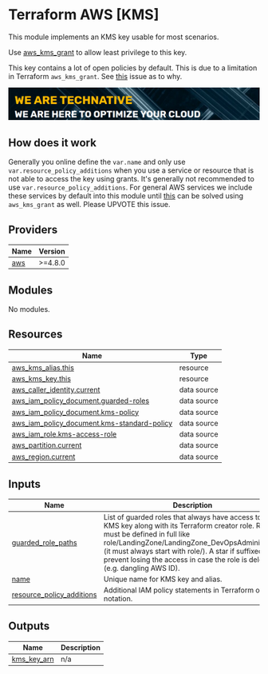 # Terraform AWS [KMS]

This module implements an KMS key usable for most scenarios.

Use [aws_kms_grant](https://registry.terraform.io/providers/hashicorp/aws/latest/docs/resources/kms_grant) to allow least privilege to this key.

This key contains a lot of open policies by default. This is due to a limitation in Terraform `aws_kms_grant`. See [this](https://github.com/hashicorp/terraform-provider-aws/issues/13994) issue as to why.

[![](we-are-technative.png)](https://www.technative.nl)

## How does it work

Generally you online define the `var.name` and only use `var.resource_policy_additions` when you use a service or resource that is not able to access the key using grants. It's generally not recommended to use `var.resource_policy_additions`. For general AWS services we include these services by default into this module until [this](https://github.com/hashicorp/terraform-provider-aws/issues/13994) can be solved using `aws_kms_grant` as well. Please UPVOTE this issue.

<!-- BEGIN_TF_DOCS -->
## Providers

| Name | Version |
|------|---------|
| <a name="provider_aws"></a> [aws](#provider\_aws) | >=4.8.0 |

## Modules

No modules.

## Resources

| Name | Type |
|------|------|
| [aws_kms_alias.this](https://registry.terraform.io/providers/hashicorp/aws/latest/docs/resources/kms_alias) | resource |
| [aws_kms_key.this](https://registry.terraform.io/providers/hashicorp/aws/latest/docs/resources/kms_key) | resource |
| [aws_caller_identity.current](https://registry.terraform.io/providers/hashicorp/aws/latest/docs/data-sources/caller_identity) | data source |
| [aws_iam_policy_document.guarded-roles](https://registry.terraform.io/providers/hashicorp/aws/latest/docs/data-sources/iam_policy_document) | data source |
| [aws_iam_policy_document.kms-policy](https://registry.terraform.io/providers/hashicorp/aws/latest/docs/data-sources/iam_policy_document) | data source |
| [aws_iam_policy_document.kms-standard-policy](https://registry.terraform.io/providers/hashicorp/aws/latest/docs/data-sources/iam_policy_document) | data source |
| [aws_iam_role.kms-access-role](https://registry.terraform.io/providers/hashicorp/aws/latest/docs/data-sources/iam_role) | data source |
| [aws_partition.current](https://registry.terraform.io/providers/hashicorp/aws/latest/docs/data-sources/partition) | data source |
| [aws_region.current](https://registry.terraform.io/providers/hashicorp/aws/latest/docs/data-sources/region) | data source |

## Inputs

| Name | Description | Type | Default | Required |
|------|-------------|------|---------|:--------:|
| <a name="input_guarded_role_paths"></a> [guarded\_role\_paths](#input\_guarded\_role\_paths) | List of guarded roles that always have access to this KMS key along with its Terraform creator role. Role must be defined in full like role/LandingZone/LandingZone\_DevOpsAdministrator (it must always start with role/). A star if suffixed to prevent losing the access in case the role is deleted (e.g. dangling AWS ID). | `list(string)` | <pre>[<br>  "role/LandingZone/LandingZone_DevOpsAdministrator"<br>]</pre> | no |
| <a name="input_name"></a> [name](#input\_name) | Unique name for KMS key and alias. | `string` | n/a | yes |
| <a name="input_resource_policy_additions"></a> [resource\_policy\_additions](#input\_resource\_policy\_additions) | Additional IAM policy statements in Terraform object notation. | `any` | `null` | no |

## Outputs

| Name | Description |
|------|-------------|
| <a name="output_kms_key_arn"></a> [kms\_key\_arn](#output\_kms\_key\_arn) | n/a |
<!-- END_TF_DOCS -->
